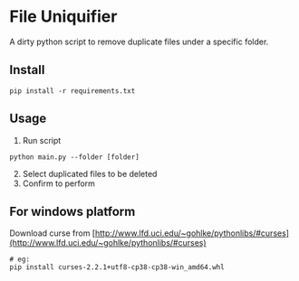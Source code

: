 # File Uniquifier

A dirty python script to remove duplicate files under a specific folder.

## Install 
```
pip install -r requirements.txt
```

## Usage
1. Run script
```
python main.py --folder [folder]
```
2. Select duplicated files to be deleted
3. Confirm to perform

## For windows platform

Download curse from [http://www.lfd.uci.edu/~gohlke/pythonlibs/#curses](http://www.lfd.uci.edu/~gohlke/pythonlibs/#curses)
```
# eg:
pip install curses-2.2.1+utf8-cp38-cp38-win_amd64.whl
```

